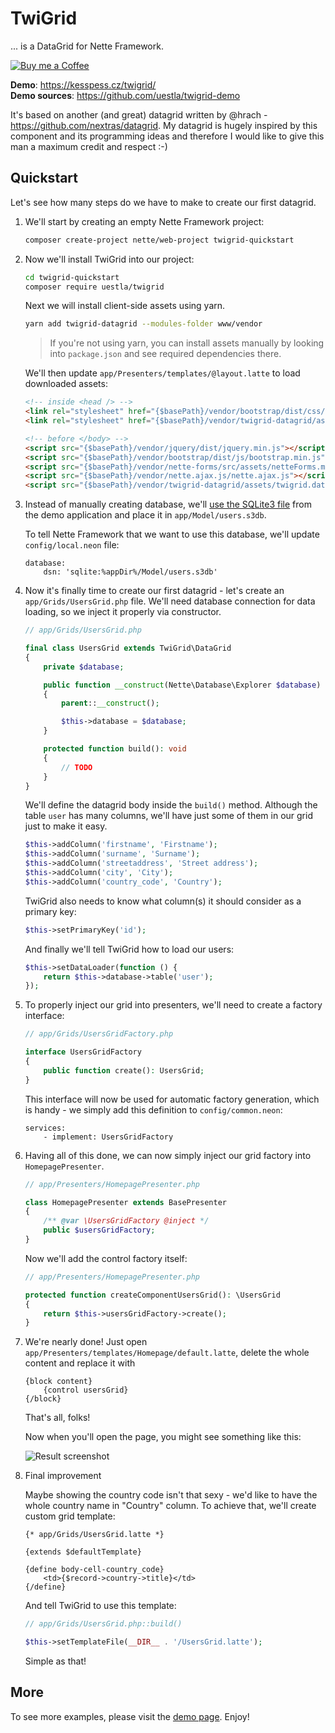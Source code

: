 TwiGrid
=======

... is a DataGrid for Nette Framework.

[![Buy me a Coffee](https://www.paypalobjects.com/en_US/i/btn/btn_donate_LG.gif)](https://www.paypal.com/cgi-bin/webscr?cmd=_s-xclick&hosted_button_id=5UZMKSVARNKJL)

**Demo**: https://kesspess.cz/twigrid/  
**Demo sources**: https://github.com/uestla/twigrid-demo

It's based on another (and great) datagrid written by @hrach - https://github.com/nextras/datagrid. My datagrid is hugely inspired by this component and its programming ideas and therefore I would like to give this man a maximum credit and respect :-)


Quickstart
----------

Let's see how many steps do we have to make to create our first datagrid.

1. We'll start by creating an empty Nette Framework project:

	```bash
	composer create-project nette/web-project twigrid-quickstart
	```

2. Now we'll install TwiGrid into our project:

	```bash
	cd twigrid-quickstart
	composer require uestla/twigrid
	```

	Next we will install client-side assets using yarn.

	```bash
	yarn add twigrid-datagrid --modules-folder www/vendor
	```

	> If you're not using yarn, you can install assets manually by looking into `package.json` and see required dependencies there.

	We'll then update `app/Presenters/templates/@layout.latte` to load downloaded assets:

	```html
	<!-- inside <head /> -->
	<link rel="stylesheet" href="{$basePath}/vendor/bootstrap/dist/css/bootstrap.min.css">
	<link rel="stylesheet" href="{$basePath}/vendor/twigrid-datagrid/assets/twigrid.datagrid.css">

	<!-- before </body> -->
	<script src="{$basePath}/vendor/jquery/dist/jquery.min.js"></script>
	<script src="{$basePath}/vendor/bootstrap/dist/js/bootstrap.min.js"></script>
	<script src="{$basePath}/vendor/nette-forms/src/assets/netteForms.min.js"></script>
	<script src="{$basePath}/vendor/nette.ajax.js/nette.ajax.js"></script>
	<script src="{$basePath}/vendor/twigrid-datagrid/assets/twigrid.datagrid.js"></script>
	```

3. Instead of manually creating database, we'll [use the SQLite3 file](https://github.com/uestla/twigrid-demo/raw/455d55d2e2a34bae9aaa64658bf8a4b6ddfca4a0/app/users.s3db) from the demo application and place it in `app/Model/users.s3db`.

	To tell Nette Framework that we want to use this database, we'll update `config/local.neon` file:

	```neon
	database:
		dsn: 'sqlite:%appDir%/Model/users.s3db'
	```

4. Now it's finally time to create our first datagrid - let's create an `app/Grids/UsersGrid.php` file. We'll need database connection for data loading, so we inject it properly via constructor.

	```php
	// app/Grids/UsersGrid.php

	final class UsersGrid extends TwiGrid\DataGrid
	{
		private $database;

		public function __construct(Nette\Database\Explorer $database)
		{
			parent::__construct();

			$this->database = $database;
		}

		protected function build(): void
		{
			// TODO
		}
	}
	```

	We'll define the datagrid body inside the `build()` method. Although the table `user` has many columns, we'll have just some of them in our grid just to make it easy.

	```php
	$this->addColumn('firstname', 'Firstname');
	$this->addColumn('surname', 'Surname');
	$this->addColumn('streetaddress', 'Street address');
	$this->addColumn('city', 'City');
	$this->addColumn('country_code', 'Country');
	```

	TwiGrid also needs to know what column(s) it should consider as a primary key:

	```php
	$this->setPrimaryKey('id');
	```

	And finally we'll tell TwiGrid how to load our users:

	```php
	$this->setDataLoader(function () {
		return $this->database->table('user');
	});
	```

5. To properly inject our grid into presenters, we'll need to create a factory interface:

	```php
	// app/Grids/UsersGridFactory.php

	interface UsersGridFactory
	{
		public function create(): UsersGrid;
	}
	```

	This interface will now be used for automatic factory generation, which is handy - we simply add this definition to `config/common.neon`:

	```neon
	services:
		- implement: UsersGridFactory
	```

6. Having all of this done, we can now simply inject our grid factory into `HomepagePresenter`.

	```php
	// app/Presenters/HomepagePresenter.php

	class HomepagePresenter extends BasePresenter
	{
		/** @var \UsersGridFactory @inject */
		public $usersGridFactory;
	}
	```

	Now we'll add the control factory itself:

	```php
	// app/Presenters/HomepagePresenter.php

	protected function createComponentUsersGrid(): \UsersGrid
	{
		return $this->usersGridFactory->create();
	}
	```

7. We're nearly done! Just open `app/Presenters/templates/Homepage/default.latte`, delete the whole content and replace it with

	```latte
	{block content}
		{control usersGrid}
	{/block}
	```

	That's all, folks!

	Now when you'll open the page, you might see something like this:

	![Result screenshot](https://i.imgur.com/dlyGbyo.png)

8. Final improvement

	Maybe showing the country code isn't that sexy - we'd like to have the whole country name in "Country" column. To achieve that, we'll create custom grid template:

	```latte
	{* app/Grids/UsersGrid.latte *}

	{extends $defaultTemplate}

	{define body-cell-country_code}
		<td>{$record->country->title}</td>
	{/define}
	```

	And tell TwiGrid to use this template:

	```php
	// app/Grids/UsersGrid.php::build()

	$this->setTemplateFile(__DIR__ . '/UsersGrid.latte');
	```

	Simple as that!

More
----

To see more examples, please visit the [demo page](https://kesspess.cz/twigrid/). Enjoy!
